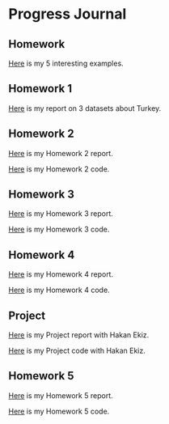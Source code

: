 # Progress Journal  

## Homework 
[Here](files/mertkaan_homework_0.html) is my 5 interesting examples.

## Homework 1
[Here](files/360_1.html) is my report on 3 datasets about Turkey. 

## Homework 2 
[Here](files/360_2.html) is my Homework 2 report.  

[Here](files/360_2.Rmd) is my Homework 2 code.


## Homework 3 
[Here](files/ie360_3.html) is my Homework 3 report.  

[Here](files/ie360_3.Rmd) is my Homework 3 code.


## Homework 4 
[Here](files/HW4.html) is my Homework 4 report.  

[Here](files/HW4.Rmd) is my Homework 4 code.


## Project
[Here](files/ie360_project.html) is my Project report with Hakan Ekiz.  

[Here](files/ie360_project.Rmd) is my Project code with Hakan Ekiz.


## Homework 5
[Here](files/ie360_hw5.html) is my Homework 5 report.   

[Here](files/ie360_hw5.Rmd) is my Homework 5 code.



